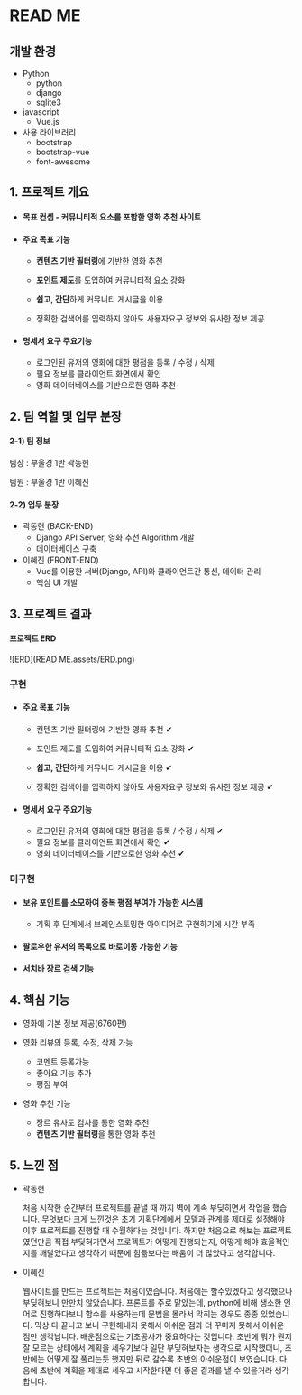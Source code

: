 # READ ME

## 개발 환경

- Python
  - python
  - django
  - sqlite3
- javascript
  - Vue.js
- 사용 라이브러리
  - bootstrap
  - bootstrap-vue
  - font-awesome

## 1. 프로젝트 개요

- #### 목표 컨셉 - 커뮤니티적 요소를 포함한 영화 추천 사이트  

- #### 주요 목표 기능

  - **컨텐츠 기반 필터링**에 기반한 영화 추천

  - **포인트 제도**를 도입하여 커뮤니티적 요소 강화

  - **쉽고, 간단**하게 커뮤니티 게시글을 이용

  - 정확한 검색어를 입력하지 않아도 사용자요구 정보와 유사한 정보 제공

    

- #### 명세서 요구 주요기능

  - 로그인된 유저의 영화에 대한 평점을 등록 / 수정 / 삭제
  - 필요 정보를 클라이언트 화면에서 확인
  - 영화 데이터베이스를 기반으로한 영화 추천



## 2. 팀 역할 및 업무 분장

#### 2-1) 팀 정보

팀장 : 부울경 1반 곽동현

팀원 : 부울경 1반 이혜진



#### 2-2) 업무 분장

- 곽동현 (BACK-END)
  - Django API Server, 영화 추천 Algorithm 개발
  - 데이터베이스 구축
- 이혜진 (FRONT-END)
  - Vue를 이용한 서버(Django, API)와 클라이언트간 통신, 데이터 관리
  - 핵심 UI 개발



## 3. 프로젝트 결과



#### 프로젝트 ERD

![ERD](READ ME.assets/ERD.png)

### 구현 

- #### 주요 목표 기능

  - 컨텐츠 기반 필터링에 기반한 영화 추천 ✔

  - 포인트 제도를 도입하여 커뮤니티적 요소 강화 ✔

  - **쉽고, 간단**하게 커뮤니티 게시글을 이용 ✔

  - 정확한 검색어를 입력하지 않아도 사용자요구 정보와 유사한 정보 제공 ✔

    

- #### 명세서 요구 주요기능

  - 로그인된 유저의 영화에 대한 평점을 등록 / 수정 / 삭제 ✔
  - 필요 정보를 클라이언트 화면에서 확인 ✔
  - 영화 데이터베이스를 기반으로한 영화 추천 ✔



### 미구현

- ####  보유 포인트를 소모하여 중복 평점 부여가 가능한 시스템

  - 기획 후 단계에서 브레인스토밍한 아이디어로 구현하기에 시간 부족

- #### 팔로우한 유저의 목록으로 바로이동 가능한 기능

- #### 서치바 장르 검색 기능



## 4. 핵심 기능

- 영화에 기본 정보 제공(6760편)

- 영화 리뷰의 등록, 수정, 삭제 가능
  - 코멘트 등록가능
  - 좋아요 기능 추가
  - 평점 부여

- 영화 추천 기능
  - 장르 유사도 검사를 통한 영화 추천
  - **컨텐츠 기반 필터링**을 통한 영화 추천



## 5. 느낀 점

- 곽동현

  처음 시작한 순간부터 프로젝트를 끝낼 때 까지 벽에 계속 부딪히면서 작업을 했습니다. 무엇보다 크게 느낀것은 초기 기획단계에서 모델과 관계를 제대로 설정해야 이후 프로젝트를 진행할 때 수월하다는 것입니다. 하지만 처음으로 해보는 프로젝트 였던만큼 직접 부딪혀가면서 프로젝트가 어떻게 진행되는지, 어떻게 해야 효율적인지를 깨달았다고 생각하기 때문에 힘듦보다는 배움이 더 많았다고 생각합니다.

- 이혜진

  웹사이트를 만드는 프로젝트는 처음이였습니다. 처음에는 할수있겠다고 생각했으나 부딪혀보니 만만치 않았습니다. 프론트를 주로 맡았는데, python에 비해 생소한 언어로 진행하다보니 함수를 사용하는데 문법을 몰라서 막히는 경우도 종종 있었습니다. 막상 다 끝나고 보니 구현해내지 못해서 아쉬운 점과 더 꾸미지 못해서 아쉬운 점만 생각납니다. 배운점으로는 기초공사가 중요하다는 것입니다. 초반에 뭐가 뭔지 잘 모르는 상태에서 계획을 세우기보다 일단 부딪혀보자는 생각으로 시작했더니, 초반에는 어떻게 잘 풀리는듯 했지만 뒤로 갈수록 초반의 아쉬운점이 보였습니다. 다음에 초반에 계획을 제대로 세우고 시작한다면 더 좋은 결과를 낼 수 있을거라 생각합니다.